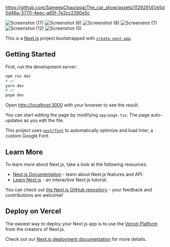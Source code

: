

https://github.com/SameepChaurasia/The_car_show/assets/112929141/e5d5d46a-3770-4eec-a65f-7e2cc2390e5c

![Screenshot (17)](https://github.com/SameepChaurasia/The_car_show/assets/112929141/e7fdab1b-da15-4e80-9a19-4ccf3a9ca9f4)
![Screenshot (6)](https://github.com/SameepChaurasia/The_car_show/assets/112929141/53955b9e-8c79-47f8-88d4-c9553c0aabf3)
![Screenshot (8)](https://github.com/SameepChaurasia/The_car_show/assets/112929141/11ea9cb4-192e-4550-888c-0408c64386f2)
![Screenshot (7)](https://github.com/SameepChaurasia/The_car_show/assets/112929141/56f18c86-8ceb-49aa-8643-425b22446622)
![Screenshot (12)](https://github.com/SameepChaurasia/The_car_show/assets/112929141/c938d290-8748-420b-915b-0930b63af08e)
![Screenshot (5)](https://github.com/SameepChaurasia/The_car_show/assets/112929141/8ac464e2-a832-47f7-86c2-93a1e00b9f63)

This is a [Next.js](https://nextjs.org/) project bootstrapped with [`create-next-app`](https://github.com/vercel/next.js/tree/canary/packages/create-next-app).

## Getting Started

First, run the development server:

```bash
npm run dev
# or
yarn dev
# or
pnpm dev
```

Open [http://localhost:3000](http://localhost:3000) with your browser to see the result.

You can start editing the page by modifying `app/page.tsx`. The page auto-updates as you edit the file.

This project uses [`next/font`](https://nextjs.org/docs/basic-features/font-optimization) to automatically optimize and load Inter, a custom Google Font.

## Learn More

To learn more about Next.js, take a look at the following resources:

- [Next.js Documentation](https://nextjs.org/docs) - learn about Next.js features and API.
- [Learn Next.js](https://nextjs.org/learn) - an interactive Next.js tutorial.

You can check out [the Next.js GitHub repository](https://github.com/vercel/next.js/) - your feedback and contributions are welcome!

## Deploy on Vercel

The easiest way to deploy your Next.js app is to use the [Vercel Platform](https://vercel.com/new?utm_medium=default-template&filter=next.js&utm_source=create-next-app&utm_campaign=create-next-app-readme) from the creators of Next.js.

Check out our [Next.js deployment documentation](https://nextjs.org/docs/deployment) for more details.
